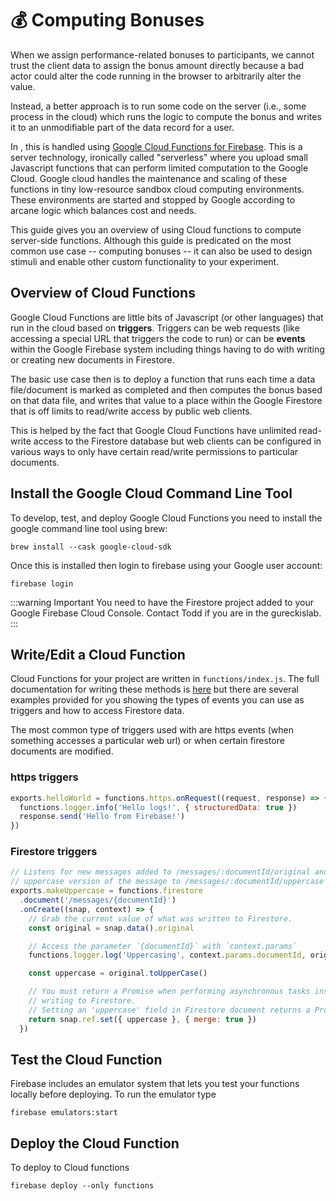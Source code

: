 # :moneybag: Computing Bonuses

When we assign performance-related bonuses to participants, we cannot trust the
client data to assign the bonus amount directly because a bad actor could alter
the code running in the browser to arbitrarily alter the value.

Instead, a better approach is to run some code on the server (i.e., some process
in the cloud) which runs the logic to compute the bonus and writes it to an
unmodifiable part of the data record for a user.

In <SmileText />, this is handled using
[Google Cloud Functions for Firebase](https://firebase.google.com/docs/functions/?authuser=0#implementation_paths).
This is a server technology, ironically called "serverless" where you upload
small Javascript functions that can perform limited computation to the Google
Cloud. Google cloud handles the maintenance and scaling of these functions in
tiny low-resource sandbox cloud computing environments. These environments are
started and stopped by Google according to arcane logic which balances cost and
needs.

This guide gives you an overview of using Cloud functions to compute server-side
functions. Although this guide is predicated on the most common use case --
computing bonuses -- it can also be used to design stimuli and enable other
custom functionality to your experiment.

## Overview of Cloud Functions

Google Cloud Functions are little bits of Javascript (or other languages) that
run in the cloud based on **triggers**. Triggers can be web requests (like
accessing a special URL that triggers the code to run) or can be **events**
within the Google Firebase system including things having to do with writing or
creating new documents in Firestore.

The basic use case then is to deploy a function that runs each time a data
file/document is marked as completed and then computes the bonus based on that
data file, and writes that value to a place within the Google Firestore that is
off limits to read/write access by public web clients.

This is helped by the fact that Google Cloud Functions have unlimited read-write
access to the Firestore database but web clients can be configured in various
ways to only have certain read/write permissions to particular documents.

## Install the Google Cloud Command Line Tool

To develop, test, and deploy Google Cloud Functions you need to install the
google command line tool using brew:

```
brew install --cask google-cloud-sdk
```

Once this is installed then login to firebase using your Google user account:

```
firebase login
```

:::warning Important You need to have the <SmileText /> Firestore project added
to your Google Firebase Cloud Console. Contact Todd if you are in the
gureckislab. :::

## Write/Edit a Cloud Function

Cloud Functions for your project are written in `functions/index.js`. The full
documentation for writing these methods is
[here](https://firebase.google.com/docs/functions?authuser=0) but there are
several examples provided for you showing the types of events you can use as
triggers and how to access Firestore data.

The most common type of triggers used with <SmileText /> are https events (when
something accesses a particular web url) or when certain firestore documents are
modified.

### https triggers

```js
exports.helloWorld = functions.https.onRequest((request, response) => {
  functions.logger.info('Hello logs!', { structuredData: true })
  response.send('Hello from Firebase!')
})
```

### Firestore triggers

```js
// Listens for new messages added to /messages/:documentId/original and creates an
// uppercase version of the message to /messages/:documentId/uppercase
exports.makeUppercase = functions.firestore
  .document('/messages/{documentId}')
  .onCreate((snap, context) => {
    // Grab the current value of what was written to Firestore.
    const original = snap.data().original

    // Access the parameter `{documentId}` with `context.params`
    functions.logger.log('Uppercasing', context.params.documentId, original)

    const uppercase = original.toUpperCase()

    // You must return a Promise when performing asynchronous tasks inside a Functions such as
    // writing to Firestore.
    // Setting an 'uppercase' field in Firestore document returns a Promise.
    return snap.ref.set({ uppercase }, { merge: true })
  })
```

## Test the Cloud Function

Firebase includes an emulator system that lets you test your functions locally
before deploying. To run the emulator type

```
firebase emulators:start
```

## Deploy the Cloud Function

To deploy to Cloud functions

```
firebase deploy --only functions
```

